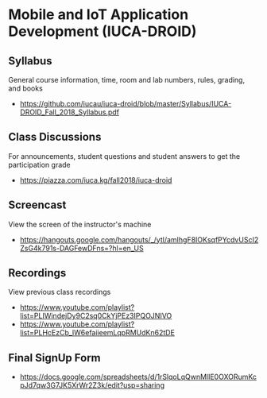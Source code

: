 # Mobile and IoT Application Development (IUCA-DROID)

## Syllabus

General course information, time, room and lab numbers, rules, grading, and
books

* <https://github.com/iucau/iuca-droid/blob/master/Syllabus/IUCA-DROID_Fall_2018_Syllabus.pdf>

## Class Discussions

For announcements, student questions and student answers to get the
participation grade

* <https://piazza.com/iuca.kg/fall2018/iuca-droid>

## Screencast

View the screen of the instructor's machine

* <https://hangouts.google.com/hangouts/_/ytl/amIhgF8IOKsqfPYcdvUScI2ZsG4k791s-DAGFewDFns=?hl=en_US>

## Recordings

View previous class recordings

* <https://www.youtube.com/playlist?list=PLIWindejDy9C2sq0CkYjPEz3IPQOJNIVO>
* <https://www.youtube.com/playlist?list=PLHcEzCb_lW6efaiieemLqpRMUdKn62tDE>

## Final SignUp Form

* <https://docs.google.com/spreadsheets/d/1rSlqoLqQwnMlIE0OXORumKcpJd7qw3G7JK5XrWr2Z3k/edit?usp=sharing>
